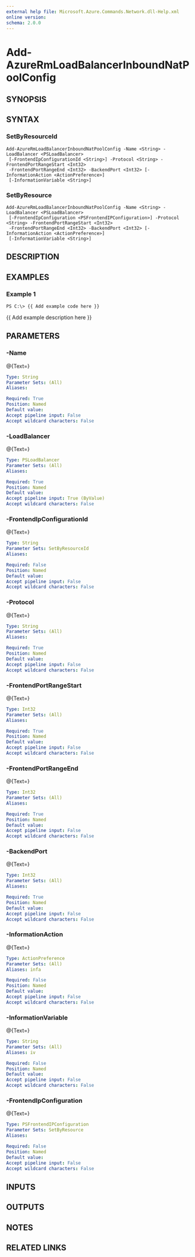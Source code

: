 ```yaml
---
external help file: Microsoft.Azure.Commands.Network.dll-Help.xml
online version: 
schema: 2.0.0
---
```


# Add-AzureRmLoadBalancerInboundNatPoolConfig
## SYNOPSIS

## SYNTAX

### SetByResourceId
```
Add-AzureRmLoadBalancerInboundNatPoolConfig -Name <String> -LoadBalancer <PSLoadBalancer>
 [-FrontendIpConfigurationId <String>] -Protocol <String> -FrontendPortRangeStart <Int32>
 -FrontendPortRangeEnd <Int32> -BackendPort <Int32> [-InformationAction <ActionPreference>]
 [-InformationVariable <String>]
```

### SetByResource
```
Add-AzureRmLoadBalancerInboundNatPoolConfig -Name <String> -LoadBalancer <PSLoadBalancer>
 [-FrontendIpConfiguration <PSFrontendIPConfiguration>] -Protocol <String> -FrontendPortRangeStart <Int32>
 -FrontendPortRangeEnd <Int32> -BackendPort <Int32> [-InformationAction <ActionPreference>]
 [-InformationVariable <String>]
```

## DESCRIPTION

## EXAMPLES

### Example 1
```
PS C:\> {{ Add example code here }}
```

{{ Add example description here }}

## PARAMETERS

### -Name
@{Text=}

```yaml
Type: String
Parameter Sets: (All)
Aliases: 

Required: True
Position: Named
Default value: 
Accept pipeline input: False
Accept wildcard characters: False
```

### -LoadBalancer
@{Text=}

```yaml
Type: PSLoadBalancer
Parameter Sets: (All)
Aliases: 

Required: True
Position: Named
Default value: 
Accept pipeline input: True (ByValue)
Accept wildcard characters: False
```

### -FrontendIpConfigurationId
@{Text=}

```yaml
Type: String
Parameter Sets: SetByResourceId
Aliases: 

Required: False
Position: Named
Default value: 
Accept pipeline input: False
Accept wildcard characters: False
```

### -Protocol
@{Text=}

```yaml
Type: String
Parameter Sets: (All)
Aliases: 

Required: True
Position: Named
Default value: 
Accept pipeline input: False
Accept wildcard characters: False
```

### -FrontendPortRangeStart
@{Text=}

```yaml
Type: Int32
Parameter Sets: (All)
Aliases: 

Required: True
Position: Named
Default value: 
Accept pipeline input: False
Accept wildcard characters: False
```

### -FrontendPortRangeEnd
@{Text=}

```yaml
Type: Int32
Parameter Sets: (All)
Aliases: 

Required: True
Position: Named
Default value: 
Accept pipeline input: False
Accept wildcard characters: False
```

### -BackendPort
@{Text=}

```yaml
Type: Int32
Parameter Sets: (All)
Aliases: 

Required: True
Position: Named
Default value: 
Accept pipeline input: False
Accept wildcard characters: False
```

### -InformationAction
@{Text=}

```yaml
Type: ActionPreference
Parameter Sets: (All)
Aliases: infa

Required: False
Position: Named
Default value: 
Accept pipeline input: False
Accept wildcard characters: False
```

### -InformationVariable
@{Text=}

```yaml
Type: String
Parameter Sets: (All)
Aliases: iv

Required: False
Position: Named
Default value: 
Accept pipeline input: False
Accept wildcard characters: False
```

### -FrontendIpConfiguration
@{Text=}

```yaml
Type: PSFrontendIPConfiguration
Parameter Sets: SetByResource
Aliases: 

Required: False
Position: Named
Default value: 
Accept pipeline input: False
Accept wildcard characters: False
```

## INPUTS

## OUTPUTS

## NOTES

## RELATED LINKS

